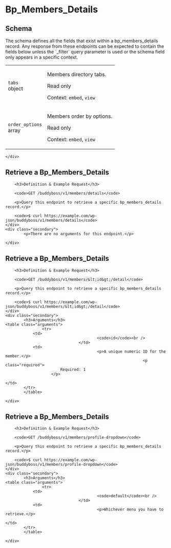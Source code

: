 ---
---

# Bp_Members_Details

<section class="route">
	<div class="primary">
		<h2>Schema</h2>
<p>The schema defines all the fields that exist within a bp_members_details record. Any response from these endpoints can be expected to contain the fields below unless the `_filter` query parameter is used or the schema field only appears in a specific context.</p>
<table class="attributes">
			<tr id="schema-tabs">
			<td>
				<code>tabs</code><br />
				<span class="type">
					object				</span>
			</td>
			<td>
				<p>Members directory tabs.</p>
									<p class="read-only">Read only</p>
								<p class="context">Context: <code>embed</code>, <code>view</code></p>
							</td>
		</tr>
			<tr id="schema-order_options">
			<td>
				<code>order_options</code><br />
				<span class="type">
					array				</span>
			</td>
			<td>
				<p>Members order by options.</p>
									<p class="read-only">Read only</p>
								<p class="context">Context: <code>embed</code>, <code>view</code></p>
							</td>
		</tr>
	</table>

	</div>
</section>

<div><section class="route">
	<div class="primary">
		<h2>Retrieve a Bp_Members_Details</h2>

		<h3>Definition & Example Request</h3>

		<code>GET /buddyboss/v1/members/details</code>

		<p>Query this endpoint to retrieve a specific bp_members_details record.</p>

		<code>$ curl https://example.com/wp-json/buddyboss/v1/members/details</code>
	</div>
	<div class="secondary">
			<p>There are no arguments for this endpoint.</p>

	</div>
</section>
<section class="route">
	<div class="primary">
		<h2>Retrieve a Bp_Members_Details</h2>

		<h3>Definition & Example Request</h3>

		<code>GET /buddyboss/v1/members/&lt;id&gt;/detail</code>

		<p>Query this endpoint to retrieve a specific bp_members_details record.</p>

		<code>$ curl https://example.com/wp-json/buddyboss/v1/members/&lt;id&gt;/detail</code>
	</div>
	<div class="secondary">
			<h3>Arguments</h3>
	<table class="arguments">
					<tr>
				<td>
											<code>id</code><br />
									</td>
				<td>
											<p>A unique numeric ID for the member.</p>
																<p class="required">
							Required: 1
						</p>
																			</td>
			</tr>
			</table>

	</div>
</section>
<section class="route">
	<div class="primary">
		<h2>Retrieve a Bp_Members_Details</h2>

		<h3>Definition & Example Request</h3>

		<code>GET /buddyboss/v1/members/profile-dropdown</code>

		<p>Query this endpoint to retrieve a specific bp_members_details record.</p>

		<code>$ curl https://example.com/wp-json/buddyboss/v1/members/profile-dropdown</code>
	</div>
	<div class="secondary">
			<h3>Arguments</h3>
	<table class="arguments">
					<tr>
				<td>
											<code>default</code><br />
									</td>
				<td>
											<p>Whichever menu you have to retrieve.</p>
																								</td>
			</tr>
			</table>

	</div>
</section>
</div>
